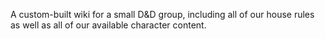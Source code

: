 A custom-built wiki for a small D&D group, including all of our house rules as well as all of our available character content.
